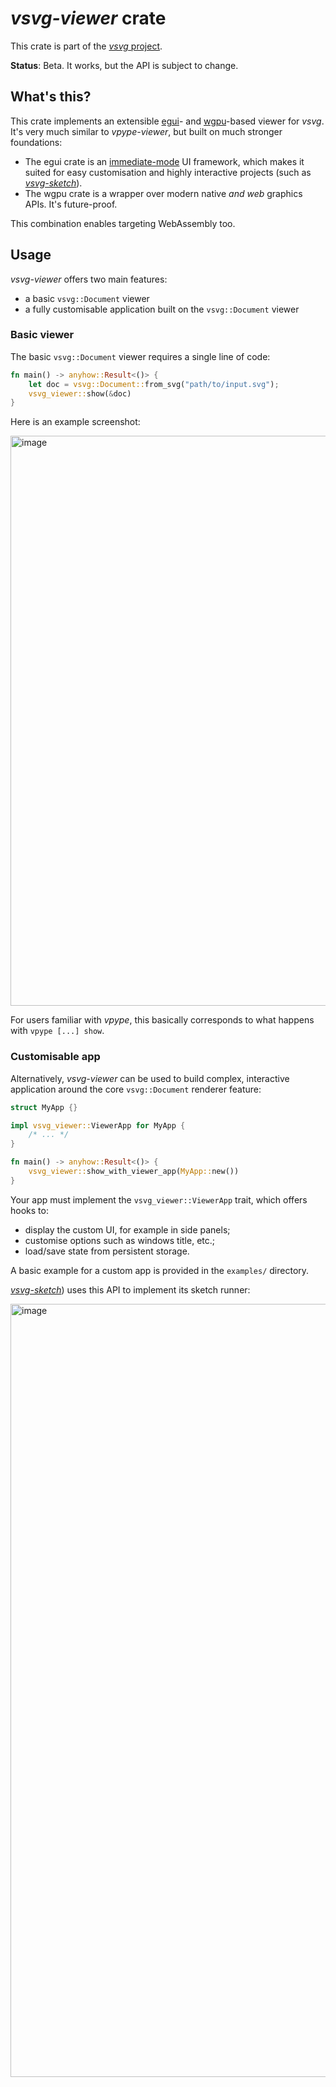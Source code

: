 # *vsvg-viewer* crate

This crate is part of the [*vsvg* project](https://github.com/abey79/vsvg).

**Status**: Beta. It works, but the API is subject to change.

## What's this?

This crate implements an extensible [egui](https://egui.rs)- and [wgpu](https://wgpu.rs)-based viewer for *vsvg*. It's very much similar to *vpype-viewer*, but built on much stronger foundations:

- The egui crate is an [immediate-mode](https://en.wikipedia.org/wiki/Immediate_mode_GUI) UI framework, which makes it suited for easy customisation and highly interactive projects (such as [*vsvg-sketch*](../vsvg-sketch/README.md)).
- The wgpu crate is a wrapper over modern native *and web* graphics APIs. It's future-proof.

This combination enables targeting WebAssembly too.

## Usage

*vsvg-viewer* offers two main features:
- a basic `vsvg::Document` viewer
- a fully customisable application built on the `vsvg::Document` viewer

### Basic viewer

The basic `vsvg::Document` viewer requires a single line of code:

```rust
fn main() -> anyhow::Result<()> {
    let doc = vsvg::Document::from_svg("path/to/input.svg");
    vsvg_viewer::show(&doc)
}
```

Here is an example screenshot:

<img width="912" alt="image" src="https://github.com/abey79/vsvg/assets/49431240/3659fa9a-a967-41d7-bede-743e025e748e">

For users familiar with *vpype*, this basically corresponds to what happens with `vpype [...] show`.


### Customisable app

Alternatively, *vsvg-viewer* can be used to build complex, interactive application around the core `vsvg::Document` renderer feature:

```rust
struct MyApp {}

impl vsvg_viewer::ViewerApp for MyApp {
    /* ... */
}

fn main() -> anyhow::Result<()> {
    vsvg_viewer::show_with_viewer_app(MyApp::new())
}
```

Your app must implement the `vsvg_viewer::ViewerApp` trait, which offers hooks to:
- display the custom UI, for example in side panels;
- customise options such as windows title, etc.;
- load/save state from persistent storage.

A basic example for a custom app is provided in the `examples/` directory.

[*vsvg-sketch*](../vsvg-sketch/README.md)) uses this API to implement its sketch runner:

<img width="1237" alt="image" src="https://github.com/abey79/vsvg/assets/49431240/636a343b-d175-4b8a-9acf-812ae64f2b32">
